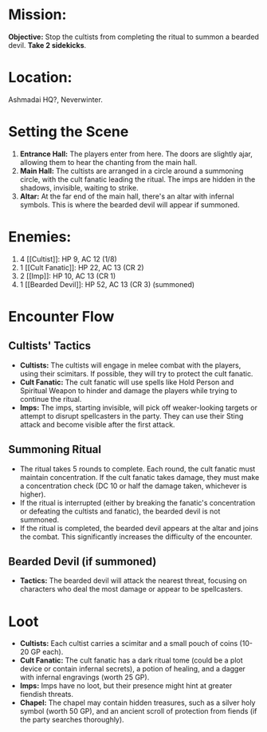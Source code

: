 # Mission:
**Objective:** Stop the cultists from completing the ritual to summon a bearded devil.
**Take 2 sidekicks**.
# Location: 
Ashmadai HQ?, Neverwinter.
# Setting the Scene
1. **Entrance Hall:** The players enter from here. The doors are slightly ajar, allowing them to hear the chanting from the main hall.
2. **Main Hall:** The cultists are arranged in a circle around a summoning circle, with the cult fanatic leading the ritual. The imps are hidden in the shadows, invisible, waiting to strike.
3. **Altar:** At the far end of the main hall, there's an altar with infernal symbols. This is where the bearded devil will appear if summoned.
# Enemies:
1. 4 [[Cultist]]: HP 9, AC 12 (1/8)
2. 1 [[Cult Fanatic]]: HP 22, AC 13 (CR 2)
3. 2 [[Imp]]: HP 10, AC 13 (CR 1)
4. 1 [[Bearded Devil]]: HP 52, AC 13 (CR 3) (summoned)
# Encounter Flow
## Cultists' Tactics
- **Cultists:** The cultists will engage in melee combat with the players, using their scimitars. If possible, they will try to protect the cult fanatic.
- **Cult Fanatic:** The cult fanatic will use spells like Hold Person and Spiritual Weapon to hinder and damage the players while trying to continue the ritual.
- **Imps:** The imps, starting invisible, will pick off weaker-looking targets or attempt to disrupt spellcasters in the party. They can use their Sting attack and become visible after the first attack.
## Summoning Ritual
- The ritual takes 5 rounds to complete. Each round, the cult fanatic must maintain concentration. If the cult fanatic takes damage, they must make a concentration check (DC 10 or half the damage taken, whichever is higher).
- If the ritual is interrupted (either by breaking the fanatic's concentration or defeating the cultists and fanatic), the bearded devil is not summoned.
- If the ritual is completed, the bearded devil appears at the altar and joins the combat. This significantly increases the difficulty of the encounter.
## Bearded Devil (if summoned)
- **Tactics:** The bearded devil will attack the nearest threat, focusing on characters who deal the most damage or appear to be spellcasters.
# Loot
- **Cultists:** Each cultist carries a scimitar and a small pouch of coins (10-20 GP each).
- **Cult Fanatic:** The cult fanatic has a dark ritual tome (could be a plot device or contain infernal secrets), a potion of healing, and a dagger with infernal engravings (worth 25 GP).
- **Imps:** Imps have no loot, but their presence might hint at greater fiendish threats.
- **Chapel:** The chapel may contain hidden treasures, such as a silver holy symbol (worth 50 GP), and an ancient scroll of protection from fiends (if the party searches thoroughly).